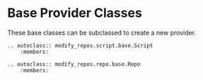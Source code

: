 # Base Provider Classes

These base classes can be subclassed to create a new provider.

```{eval-rst}
.. autoclass:: modify_repos.script.base.Script
    :members:

.. autoclass:: modify_repos.repo.base.Repo
    :members:
```
